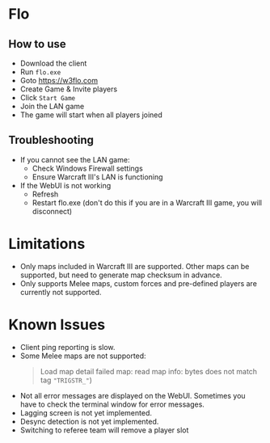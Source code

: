 # Flo

## How to use

- Download the client
- Run `flo.exe`
- Goto https://w3flo.com
- Create Game & Invite players
- Click `Start Game`
- Join the LAN game
- The game will start when all players joined

## Troubleshooting

- If you cannot see the LAN game:
  - Check Windows Firewall settings
  - Ensure Warcraft III's LAN is functioning
- If the WebUI is not working
  - Refresh
  - Restart flo.exe (don't do this if you are in a Warcraft III game, you will disconnect)

# Limitations

- Only maps included in Warcraft III are supported. Other maps can be supported, but need to generate map checksum in advance.
- Only supports Melee maps, custom forces and pre-defined players are
  currently not supported.

# Known Issues

- Client ping reporting is slow.
- Some Melee maps are not supported:
  > Load map detail failed
  > map: read map info: bytes does not match tag `"TRIGSTR_"`)
- Not all error messages are displayed on the WebUI. Sometimes you have to check the terminal window for error messages.
- Lagging screen is not yet implemented.
- Desync detection is not yet implemented.
- Switching to referee team will remove a player slot
